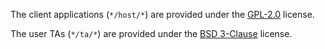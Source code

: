 The client applications (`*/host/*`) are provided under the
[GPL-2.0](http://opensource.org/licenses/GPL-2.0) license.

The user TAs (`*/ta/*`) are provided under the
[BSD 3-Clause](https://opensource.org/license/bsd-3-clause) license.